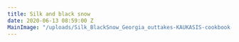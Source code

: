```yaml
---
title: Silk and black snow
date: 2020-06-13 08:59:00 Z
MainImage: "/uploads/Silk_BlackSnow_Georgia_outtakes-KAUKASIS-cookbook-5.jpg"
---
```


